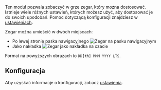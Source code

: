 Ten moduł pozwala zobaczyć w grze zegar, który można dostosować. Istnieje wiele różnych ustawień, których możesz użyć, aby dostosować je do swoich upodobań. Pomoc dotyczącą konfiguracji znajdziesz w [ustawieniach](../../settings.md#moment-js).

Zegar można umieścić w dwóch miejscach:

* Po lewej stronie paska nawigacyjnego
![Zegar na pasku nawigacyjnym](./navbar.png)
* Jako nakładka
![Zegar jako nakładka na czacie](./chatOverlay.png)

Format na powyższych obrazach to `DD[th] MMM YYYY LTS`.

## Konfiguracja

Aby uzyskać informacje o konfiguracji, zobacz  [ustawienia](../../settings.md#moment-js).
